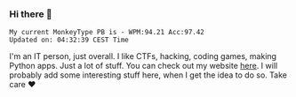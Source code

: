 ### Hi there 👋
<!-- PB START -->
```
My current MonkeyType PB is - WPM:94.21 Acc:97.42
Updated on: 04:32:39 CEST Time
```
<!-- PB END -->
I'm an IT person, just overall. I like CTFs, hacking, coding games, making Python apps. Just a lot of stuff.
You can check out my website [here](https://skill3472.github.io/).
I will probably add some interesting stuff here, when I get the idea to do so. Take care ❤️
